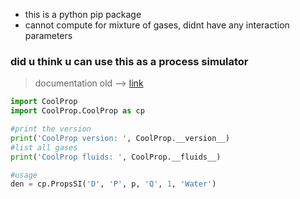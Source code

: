 - this is a python pip package
- cannot compute for mixture of gases, didnt have any interaction parameters

### did u think u can use this as a process simulator

> documentation old --> [link](http://www.coolprop.org/v4/apidoc/CoolProp.html)

```python
import CoolProp
import CoolProp.CoolProp as cp

#print the version
print('CoolProp version: ', CoolProp.__version__)
#list all gases
print('CoolProp fluids: ', CoolProp.__fluids__)

#usage
den = cp.PropsSI('D', 'P', p, 'Q', 1, 'Water')
```